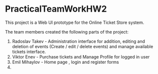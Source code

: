 # PracticalTeamWorkHW2

This project is a Web UI prototype for the Online Ticket Store system.

The team members created the following parts of the project:

1. Radoslav Takev - Administration interface for addition, editing and deletion of events (Create / edit / delete events) and manage available tickets interface.
2. Viktor Enev - Purchase tickets and Manage Profile for logged in user
3. Emil Mihaylov - Home page , login and register forms
4.
